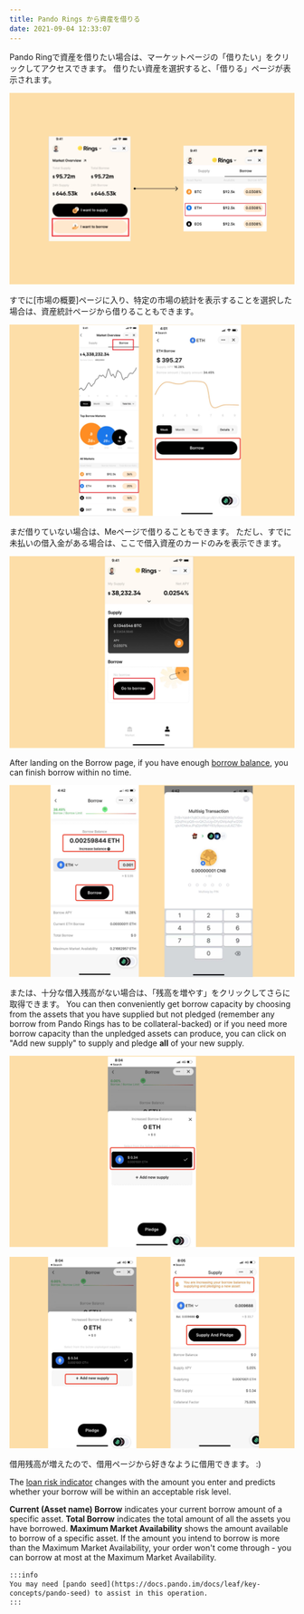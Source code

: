 ```yaml
---
title: Pando Rings から資産を借りる
date: 2021-09-04 12:33:07
---
```


Pando Ringで資産を借りたい場合は、マーケットページの「借りたい」をクリックしてアクセスできます。 借りたい資産を選択すると、「借りる」ページが表示されます。

![](../assets/borrow1.jpg)

すでに[市場の概要]ページに入り、特定の市場の統計を表示することを選択した場合は、資産統計ページから借りることもできます。

![](../assets/borrow2.jpg)

まだ借りていない場合は、Meページで借りることもできます。 ただし、すでに未払いの借入金がある場合は、ここで借入資産のカードのみを表示できます。

![](../assets/borrow3.jpg)

After landing on the Borrow page, if you have enough [borrow balance](../key-concepts/glossary), you can finish borrow within no time.

![](../assets/borrow4.jpg)

または、十分な借入残高がない場合は、「残高を増やす」をクリックしてさらに取得できます。 You can then conveniently get borrow capacity by choosing from the assets that you have supplied but not pledged (remember any borrow from Pando Rings has to be collateral-backed) or if you need more borrow capacity than the unpledged assets can produce, you can click on "Add new supply" to supply and pledge **all** of your new supply.

![](../assets/borrow5.jpg)

![](../assets/borrow6.jpg)

借用残高が増えたので、借用ページから好きなように借用できます。 :)

The [loan risk indicator](../key-concepts/loan-risk-indicator) changes with the amount you enter and predicts whether your borrow will be within an acceptable risk level.

**Current (Asset name) Borrow** indicates your current borrow amount of a specific asset. **Total Borrow** indicates the total amount of all the assets you have borrowed. **Maximum Market Availability** shows the amount available to borrow of a specific asset. If the amount you intend to borrow is more than the Maximum Market Availability, your order won't come through - you can borrow at most at the Maximum Market Availability.

````mdx-code-block
:::info
You may need [pando seed](https://docs.pando.im/docs/leaf/key-concepts/pando-seed) to assist in this operation.
:::
````



